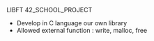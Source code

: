 LIBFT 42_SCHOOL_PROJECT

- Develop in C language our own library
- Allowed external function : write, malloc, free
